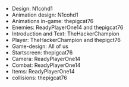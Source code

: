 - Design: N1cohd1
- Animation design: N1cohd1
- Animations in-game: thepigcat76
- Enemies: ReadyPlayerOne14 and thepigcat76
- Introduction and Text: TheHackerChampion
- Player: TheHackerChampion and thepigct76
- Game-design: All of us
- Startscreen: thepigcat76
- Camera: ReadyPlayerOne14
- Combat: ReadyPlayerOne14
- Items: ReadyPlayerOne14
- collisions: thepigcat76
